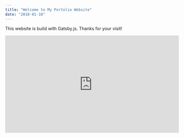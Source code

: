 ```yaml
---
title: "Welcome to My Portolio Website"
date: "2018-01-10"
---
```


This website is build with Gatsby.js. Thanks for your visit!
<iframe width="560" height="315" src="https://www.youtube.com/embed/4n0xNbfJLR8" frameborder="0" allowfullscreen></iframe>